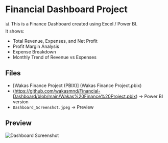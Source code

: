 # Financial Dashboard Project

📊 This is a Finance Dashboard created using Excel / Power BI.  
It shows:  
- Total Revenue, Expenses, and Net Profit  
- Profit Margin Analysis  
- Expense Breakdown  
- Monthly Trend of Revenue vs Expenses  

## Files
- [Wakas Finance Project (PBIX)] (Wakas Finance Project.pbix)
- (https://github.com/wakasmnd/Financial-Dashboard/blob/main/Wakas%20Finance%20Project.pbix) → Power BI version
- `Dashboard_Screenshot.jpeg` → Preview

## Preview
![Dashboard Screenshot](Dashboard_Screenshot.png)

